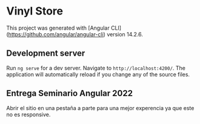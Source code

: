 # Vinyl Store

This project was generated with [Angular CLI] (https://github.com/angular/angular-cli) version 14.2.6.

## Development server

Run `ng serve` for a dev server. Navigate to `http://localhost:4200/`. The application will automatically reload if you change any of the source files.

## Entrega Seminario Angular 2022

Abrir el sitio en una pestaña a parte para una mejor experencia ya que este no es responsive.

